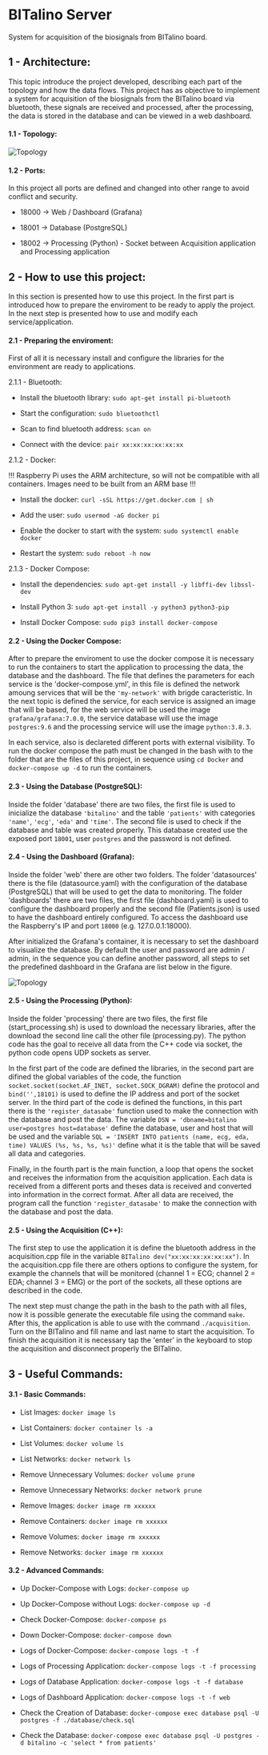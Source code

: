 # BITalino Server
System for acquisition of the biosignals from BITalino board.

## 1 - Architecture:
This topic introduce the project developed, describing each part of the topology and how the data flows. This project has as objective to implement a system for acquisition of the biosignals from the BITalino board via bluetooth, these signals are received and processed, after the processing, the data is stored in the database and can be viewed in a web dashboard.

#### 1.1 - Topology:

![Topology](https://github.com/wrfrohlich/BITalino_Server/blob/V1.0/figures/Topology.png)

#### 1.2 - Ports:
In this project all ports are defined and changed into other range to avoid conflict and security.

* 18000 -> Web / Dashboard (Grafana)

* 18001 -> Database (PostgreSQL)

* 18002 -> Processing (Python) - Socket between Acquisition application and Processing application

## 2 - How to use this project:
In this section is presented how to use this project. In the first part is introduced how to prepare the enviroment to be ready to apply the project. In the next step is presented how to use and modify each service/application.

#### 2.1 - Preparing the enviroment:
First of all it is necessary install and configure the libraries for the environment are ready to applications.

2.1.1 - Bluetooth:

* Install the bluetooth library: `sudo apt-get install pi-bluetooth`

* Start the configuration: `sudo bluetoothctl`

* Scan to find bluetooth address: `scan on`

* Connect with the device: `pair xx:xx:xx:xx:xx:xx`

2.1.2 - Docker:

!!! Raspberry Pi uses the ARM architecture, so will not be compatible with all containers. Images need to be built from an ARM base !!!

* Install the docker: `curl -sSL https://get.docker.com | sh`

* Add the user: `sudo usermod -aG docker pi`

* Enable the docker to start with the system: `sudo systemctl enable docker`

* Restart the system: `sudo reboot -h now`

2.1.3 - Docker Compose:

* Install the dependencies: `sudo apt-get install -y libffi-dev libssl-dev`

* Install Python 3: `sudo apt-get install -y python3 python3-pip`

* Install Docker Compose: `sudo pip3 install docker-compose`

#### 2.2 - Using the Docker Compose:

After to prepare the enviroment to use the docker compose it is necessary to run the containers to start the application to processing the data, the database and the dashboard. The file that defines the parameters for each service is the 'docker-compose.yml', in this file is defined the network amoung services that will be the `'my-network'` with brigde caracteristic. In the next topic is defined the service, for each service is assigned an image that will be based, for the web service will be used the image `grafana/grafana:7.0.0`, the service database will use the image `postgres:9.6` and the processing service will use the image `python:3.8.3`.

In each service, also is declareted different ports with external visibility. To run the docker compose the path must be changed in the bash with to the folder that are the files of this project, in sequence using `cd Docker` and `docker-compose up -d` to run the containers.

#### 2.3 - Using the Database (__PostgreSQL__):

Inside the folder 'database' there are two files, the first file is used to inicialize the database `'bitalino'` and the table `'patients'` with categories `'name'`, `'ecg'`, `'eda'` and `'time'`. The second file is used to check if the database and table was created properly. This database created use the exposed port `18001`, user `postgres` and the password is not defined.

#### 2.4 - Using the Dashboard (__Grafana__):

Inside the folder 'web' there are other two folders. The folder 'datasources' there is the file (datasource.yaml) with the configuration of the database (PostgreSQL) that will be used to get the data to monitoring. The folder 'dashboards' there are two files, the first file (dashboard.yaml) is used to configure the dashboard properly and the second file (Patients.json) is used to have the dashboard entirely configured. To access the dashboard use the Raspberry's IP and port `18000` (e.g. 127.0.0.1:18000).

After initialized the Grafana's container, it is necessary to set the dashboard to visualize the database. By default the user and password are admin / admin, in the sequence you can define another password, all steps to set the predefined dashboard in the Grafana are list below in the figure.

![Topology](https://github.com/wrfrohlich/BITalino_Server/blob/V1.0/figures/Dashboard.png)

#### 2.5 - Using the Processing (__Python__):

Inside the folder 'processing' there are two files, the first file (start_processing.sh) is used to download the necessary libraries, after the download the second line call the other file (processing.py). The python code has the goal to receive all data from the C++ code via socket, the python code opens UDP sockets as server.

In the first part of the code are defined the libraries, in the second part are difined the global variables of the code, the function `socket.socket(socket.AF_INET, socket.SOCK_DGRAM)` define the protocol and `bind('',18101)` is used to define the IP address and port of the socket server. In the third part of the code is defined the functions, in this part there is the `'register_datasabe'` function used to make the connection with the database and post the data. The variable `DSN = 'dbname=bitalino user=postgres host=database'` define the database, user and host that will be used and the variable `SQL = 'INSERT INTO patients (name, ecg, eda, time) VALUES (%s, %s, %s, %s)'` define what it is the table that will be saved all data and categories.

Finally, in the fourth part is the main function, a loop that opens the socket and receives the information from the acquisition application. Each data is received from a different ports and theses data is received and converted into information in the correct format. After all data are received, the program call the function `'register_datasabe'` to make the connection with the database and post the data.


#### 2.5 - Using the Acquisition (__C++__):

The first step to use the application it is define the bluetooth address in the acquisition.cpp file in the variable `BITalino dev("xx:xx:xx:xx:xx:xx")`. In the acquisition.cpp file there are others options to configure the system, for example the channels that will be monitored (channel 1 = ECG; channel 2 = EDA; channel 3 = EMG) or the port of the sockets, all these options are described in the code.

The next step must change the path in the bash to the path with all files, now it is possible generate the executable file using the command `make`. After this, the application is able to use with the command `./acquisition`. Turn on the BITalino and fill  name and last name to start the acquisition. To finish the acquisition it is necessary tap the 'enter' in the keyboard to stop the acquisition and disconnect properly the BITalino.

## 3 - Useful Commands:

#### 3.1 - Basic Commands:
* List Images: `docker image ls`

* List Containers: `docker container ls -a`

* List Volumes: `docker volume ls`

* List Networks: `docker network ls`

* Remove Unnecessary Volumes: `docker volume prune`

* Remove Unnecessary Networks: `docker network prune`

* Remove Images: `docker image rm xxxxxx`

* Remove Containers: `docker image rm xxxxxx`

* Remove Volumes: `docker image rm xxxxxx`

* Remove Networks: `docker image rm xxxxxx`

#### 3.2 - Advanced Commands:
* Up Docker-Compose with Logs: `docker-compose up`

* Up Docker-Compose without Logs: `docker-compose up -d`

* Check Docker-Compose: `docker-compose ps`

* Down Docker-Compose: `docker-compose down`

* Logs of Docker-Compose: `docker-compose logs -t -f`

* Logs of Processing Application: `docker-compose logs -t -f processing`

* Logs of Database Application: `docker-compose logs -t -f database`

* Logs of Dashboard Application: `docker-compose logs -t -f web`

* Check the Creation of Database: `docker-compose exec database psql -U postgres -f ./database/check.sql`

* Check the Database: `docker-compose exec database psql -U postgres -d bitalino -c 'select * from patients'`
